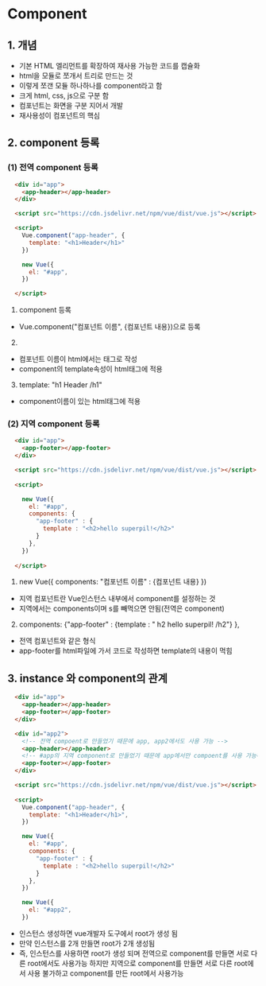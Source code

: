 # Component
## 1. 개념
* 기본 HTML 엘리먼트를 확장하여 재사용 가능한 코드를 캡슐화
* html을 모듈로 쪼개서 트리로 만드는 것
* 이렇게 쪼갠 모듈 하나하나를 component라고 함
* 크게 html, css, js으로 구분 함
* 컴포넌트는 화면을 구분 지어서 개발
* 재사용성이 컴포넌트의 핵심

## 2. component 등록
### (1) 전역 component 등록
```html
  <div id="app">
    <app-header></app-header>
  </div>

  <script src="https://cdn.jsdelivr.net/npm/vue/dist/vue.js"></script>

  <script>
    Vue.component("app-header", {
      template: "<h1>Header</h1>" 
    })

    new Vue({
      el: "#app",
    })

  </script>
```
1. component 등록
* Vue.component("컴포넌트 이름", {컴포넌트 내용})으로 등록

2. <app-header></app-header>
* 컴포넌트 이름이 html에서는 태그로 작성
* component의 template속성이 html태그에 적용

3. template: "h1 Header /h1"
* component이름이 있는 html태그에 적용

### (2) 지역 component 등록
```html
  <div id="app">
    <app-footer></app-footer>
  </div>

  <script src="https://cdn.jsdelivr.net/npm/vue/dist/vue.js"></script>
  
  <script>

    new Vue({
      el: "#app",
      components: {
        "app-footer" : {
          template : "<h2>hello superpil!</h2>"
        } 
      },
    })
    
  </script>
```
1. new Vue({ components: "컴포넌트 이름" : {컴포넌트 내용} })
* 지역 컴포넌트란 Vue인스턴스 내부에서 component를 설정하는 것
* 지역에서는 components이며 s를 빼먹으면 안됨(전역은 component)

2. components: {"app-footer" : {template : " h2 hello superpil! /h2"} },
* 전역 컴포넌트와 같은 형식
* app-footer를 html파일에 가서 코드로 작성하면 template의 내용이 먹힘

## 3. instance 와 component의 관계
```html
  <div id="app">
    <app-header></app-header>
    <app-footer></app-footer>
  </div>

  <div id="app2">
    <!-- 전역 compoent로 만들었기 때문에 app, app2에서도 사용 가능 -->
    <app-header></app-header>
    <!-- #app의 지역 component로 만들었기 때문에 app에서만 compoent를 사용 가능하며 app2에서는 사용 불가 -->
    <app-footer></app-footer> 
  </div>

  <script src="https://cdn.jsdelivr.net/npm/vue/dist/vue.js"></script>
  
  <script>
    Vue.component("app-header", {
      template: "<h1>Header</h1>",
    })

    new Vue({
      el: "#app",
      components: {
        "app-footer" : {
          template : "<h2>hello superpil!</h2>"
        } 
      },
    })

    new Vue({
      el: "#app2",
    })
```
* 인스턴스 생성하면 vue개발자 도구에서 root가 생성 됨
* 만약 인스턴스를 2개 만들면 root가 2개 생성됨 
* 즉, 인스턴스를 사용하면 root가 생성 되며 전역으로 component를 만들면 서로 다른 root에서도 사용가능 하지만 지역으로 component를 만들면 서로 다른 root에서 사용 불가하고 component를 만든 root에서 사용가능
